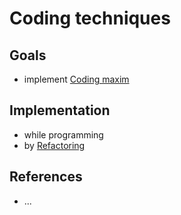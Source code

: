 # Coding techniques


## Goals

* implement [Coding maxim](coding-maxims)


## Implementation

* while programming
* by [Refactoring](refactoring)



## References

* ...
